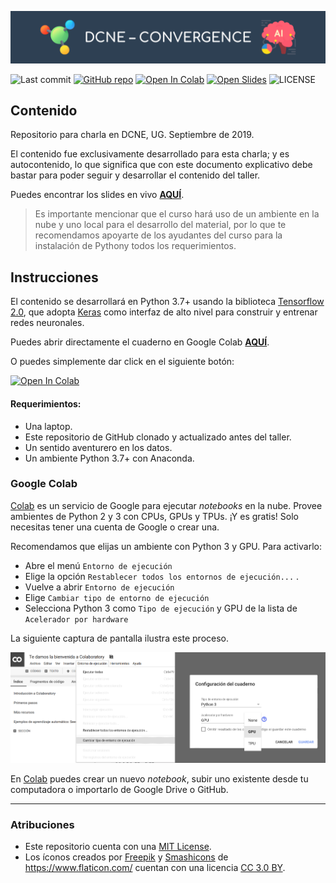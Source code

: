 ![DCNE-CONVERGENCE](banner.png)

<a><img height="30" src="https://img.shields.io/github/last-commit/RodolfoFerro/DCNE-CONVERGENCE?label=Last%20commit&style=flat" alt="Last commit"/></a>
<a href="https://github.com/RodolfoFerro/DCNE-CONVERGENCE" target="blank_"><img height="30" src="https://img.shields.io/static/v1?label=GitHub&message=Repo&color=181717&logo=github&style=flat" alt="GitHub repo"/></a>
<a href="https://colab.research.google.com/github/RodolfoFerro/DCNE-CONVERGENCE/blob/master/DCNE%20%E2%80%93%20CONVERGENCE.ipynb" target="blank_"><img height="30" src="https://colab.research.google.com/assets/colab-badge.svg" alt="Open In Colab"/></a>
<a href="https://docs.google.com/presentation/d/e/2PACX-1vT1XzhNXWnhUSWOMOywwU5eThDmWjYk39LBd4SJC_L5NEuwxqjpXBRXgEJ8cukv7rM-uq7QVqDobHoR/pub?start=false&loop=false&delayms=3000" target="blank_"><img height="30" src="https://img.shields.io/static/v1?label=Slides&message=Google%20Slides&color=FFBB00&style=flat" alt="Open Slides"/></a>
<a><img height="30" src="https://img.shields.io/github/license/RodolfoFerro/DCNE-CONVERGENCE?label=LICENSE&style=flat" alt="LICENSE"/></a>

## Contenido

Repositorio para charla en DCNE, UG. Septiembre de 2019.

El contenido fue exclusivamente desarrollado para esta charla; y es autocontenido, lo que significa que con este documento explicativo debe bastar para poder seguir y desarrollar el contenido del taller.

Puedes encontrar los slides en vivo [**AQUÍ**](https://docs.google.com/presentation/d/e/2PACX-1vT1XzhNXWnhUSWOMOywwU5eThDmWjYk39LBd4SJC_L5NEuwxqjpXBRXgEJ8cukv7rM-uq7QVqDobHoR/pub?start=false&loop=false&delayms=3000).

> Es importante mencionar que el curso hará uso de un ambiente en la nube y uno local para el desarrollo del material, por lo que te recomendamos apoyarte de los ayudantes del curso para la instalación de Pythony todos los requerimientos.

## Instrucciones

El contenido se desarrollará en Python 3.7+ usando la biblioteca [Tensorflow 2.0](https://www.tensorflow.org/), que adopta [Keras](https://www.tensorflow.org/versions/r2.0/api_docs/python/tf/keras) como interfaz de alto nivel para construir y entrenar redes neuronales.

Puedes abrir directamente el cuaderno en Google Colab [**AQUÍ**](https://colab.research.google.com/github/RodolfoFerro/DCNE-CONVERGENCE/blob/master/DCNE%20%E2%80%93%20CONVERGENCE.ipynb).

O puedes simplemente dar click en el siguiente botón:

<a href="https://colab.research.google.com/github/RodolfoFerro/DCNE-CONVERGENCE/blob/master/DCNE%20%E2%80%93%20CONVERGENCE.ipynb" target="blank_"><img width="20%" src="https://colab.research.google.com/assets/colab-badge.svg" alt="Open In Colab"/></a>

#### Requerimientos:
* Una laptop.
* Este repositorio de GitHub clonado y actualizado antes del taller.
* Un sentido aventurero en los datos.
* Un ambiente Python 3.7+ con Anaconda.

### Google Colab

[Colab](https://colab.research.google.com) es un servicio de Google para ejecutar *notebooks* en la nube. Provee ambientes de Python 2 y 3 con CPUs, GPUs y TPUs. ¡Y es gratis! Solo necesitas tener una cuenta de Google o crear una.

Recomendamos que elijas un ambiente con Python 3 y GPU. Para activarlo:

* Abre el menú `Entorno de ejecución`
* Elige la opción `Restablecer todos los entornos de ejecución...` .
* Vuelve a abrir `Entorno de ejecución`
* Elige `Cambiar tipo de entorno de ejecución`
* Selecciona Python 3 como `Tipo de ejecución` y GPU de la lista de `Acelerador por hardware`

La siguiente captura de pantalla ilustra este proceso.

![GPU Colab](acelerador.png)

En [Colab](https://colab.research.google.com) puedes crear un nuevo *notebook*, subir uno existente desde tu computadora o importarlo de Google Drive o GitHub.

*** 

### Atribuciones

- Este repositorio cuenta con una  [MIT License](https://github.com/RodolfoFerro/DCNE-CONVERGENCE/blob/master/LICENSE).
- Los íconos creados por [Freepik](https://www.flaticon.com/authors/freepik) y [Smashicons](https://www.flaticon.com/authors/smashicons) de <https://www.flaticon.com/> cuentan con una licencia [CC 3.0 BY](http://creativecommons.org/licenses/by/3.0/).

